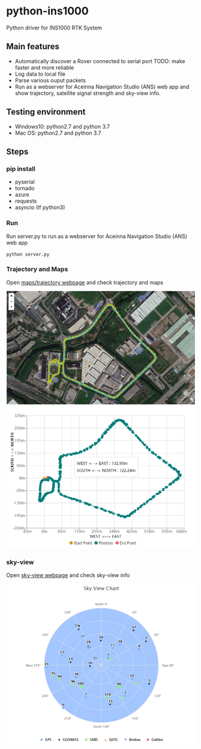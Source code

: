 # python-ins1000
Python driver for INS1000 RTK System


## Main features
- Automatically discover a Rover connected to serial port  TODO: make faster and more reliable
- Log data to local file
- Parse various ouput packets
- Run as a webserver for Aceinna Navigation Studio (ANS) web app and show trajectory, satellite signal strength and sky-view info.

## Testing environment 
- Windows10: python2.7 and python 3.7
- Mac OS: python2.7 and python 3.7

## Steps

### pip install
- pyserial
- tornado
- azure
- requests
- asyncio (If python3)

### Run
Run server.py to run as a webserver for Aceinna Navigation Studio (ANS) web app
```
python server.py
```

### Trajectory and Maps
Open [maps/trajectory webpage](https://developers.aceinna.com/maps) and check trajectory and maps

![maps](/img/maps.png)
![trajectory](/img/trajectory.png)

### sky-view
Open [sky-view webpage](https://developers.aceinna.com/skyview) and check sky-view info

![skyview](/img/skyview.png)
